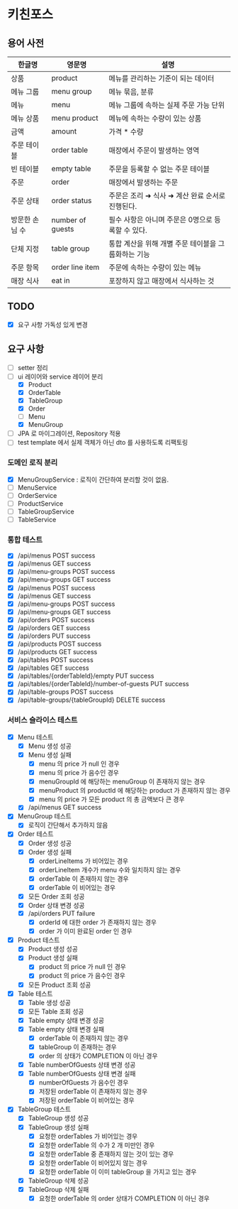 # 키친포스

## 용어 사전

| 한글명 | 영문명 | 설명 |
| --- | --- | --- |
| 상품 | product | 메뉴를 관리하는 기준이 되는 데이터 |
| 메뉴 그룹 | menu group | 메뉴 묶음, 분류 |
| 메뉴 | menu | 메뉴 그룹에 속하는 실제 주문 가능 단위 |
| 메뉴 상품 | menu product | 메뉴에 속하는 수량이 있는 상품 |
| 금액 | amount | 가격 * 수량 |
| 주문 테이블 | order table | 매장에서 주문이 발생하는 영역 |
| 빈 테이블 | empty table | 주문을 등록할 수 없는 주문 테이블 |
| 주문 | order | 매장에서 발생하는 주문 |
| 주문 상태 | order status | 주문은 조리 ➜ 식사 ➜ 계산 완료 순서로 진행된다. |
| 방문한 손님 수 | number of guests | 필수 사항은 아니며 주문은 0명으로 등록할 수 있다. |
| 단체 지정 | table group | 통합 계산을 위해 개별 주문 테이블을 그룹화하는 기능 |
| 주문 항목 | order line item | 주문에 속하는 수량이 있는 메뉴 |
| 매장 식사 | eat in | 포장하지 않고 매장에서 식사하는 것 |

## TODO
- [x] 요구 사항 가독성 있게 변경

## 요구 사항

- [ ] setter 정리
- [ ] ui 레이어와 service 레이어 분리
  - [x] Product
  - [x] OrderTable
  - [x] TableGroup
  - [x] Order
  - [ ] Menu
  - [x] MenuGroup
- [ ] JPA 로 마이그레이션, Repository 적용
- [ ] test template 에서 실제 객체가 아닌 dto 를 사용하도록 리팩토링

### 도메인 로직 분리
- [x] MenuGroupService : 로직이 간단하여 분리할 것이 없음.
- [ ] MenuService
- [ ] OrderService
- [ ] ProductService
- [ ] TableGroupService
- [ ] TableService

### 통합 테스트
- [x] /api/menus POST success
- [x] /api/menus GET success
- [x] /api/menu-groups POST success
- [x] /api/menu-groups GET success
- [x] /api/menus POST success
- [x] /api/menus GET success
- [x] /api/menu-groups POST success
- [x] /api/menu-groups GET success
- [x] /api/orders POST success
- [x] /api/orders GET success
- [x] /api/orders PUT success
- [x] /api/products POST success
- [x] /api/products GET success
- [x] /api/tables POST success
- [x] /api/tables GET success
- [x] /api/tables/{orderTableId}/empty PUT success
- [x] /api/tables/{orderTableId}/number-of-guests PUT success
- [x] /api/table-groups POST success
- [x] /api/table-groups/{tableGroupId} DELETE success

### 서비스 슬라이스 테스트

- [x] Menu 테스트
  - [x] Menu 생성 성공
  - [x] Menu 생성 실패
    - [x] menu 의 price 가 null 인 경우
    - [x] menu 의 price 가 음수인 경우
    - [x] menuGroupId 에 해당하는 menuGroup 이 존재하지 않는 경우
    - [x] menuProduct 의 productId 에 해당하는 product 가 존재하지 않는 경우
    - [x] menu 의 price 가 모든 product 의 총 금액보다 큰 경우
  - [x] /api/menus GET success

- [x] MenuGroup 테스트
  - [x] 로직이 간단해서 추가하지 않음

- [x] Order 테스트
  - [x] Order 생성 성공
  - [x] Order 생성 실패
    - [x] orderLineItems 가 비어있는 경우
    - [x] orderLineItem 개수가 menu 수와 일치하지 않는 경우
    - [x] orderTable 이 존재하지 않는 경우
    - [x] orderTable 이 비어있는 경우
  - [x] 모든 Order 조회 성공
  - [x] Order 상태 변경 성공
  - [x] /api/orders PUT failure
    - [x] orderId 에 대한 order 가 존재하지 않는 경우
    - [x] order 가 이미 완료된 order 인 경우

- [x] Product 테스트
  - [x] Product 생성 성공
  - [x] Product 생성 실패
    - [x] product 의 price 가 null 인 경우
    - [x] product 의 price 가 음수인 경우
  - [x] 모든 Product 조회 성공

- [x] Table 테스트
  - [x] Table 생성 성공
  - [x] 모든 Table 조회 성공
  - [x] Table empty 상태 변경 성공
  - [x] Table empty 상태 변경 실패
    - [x] orderTable 이 존재하지 않는 경우
    - [x] tableGroup 이 존재하는 경우
    - [x] order 의 상태가 COMPLETION 이 아닌 경우
  - [x] Table numberOfGuests 상태 변경 성공
  - [x] Table numberOfGuests 상태 변경 실패
    - [x] numberOfGuests 가 음수인 경우
    - [x] 저장된 orderTable 이 존재하지 않는 경우
    - [x] 저장된 orderTable 이 비어있는 경우

- [x] TableGroup 테스트
  - [x] TableGroup 생성 성공
  - [x] TableGroup 생성 실패
    - [x] 요청한 orderTables 가 비어있는 경우
    - [x] 요청한 orderTable 의 수가 2 개 미만인 경우
    - [x] 요청한 orderTable 중 존재하지 않는 것이 있는 경우
    - [x] 요청한 orderTable 이 비어있지 않는 경우
    - [x] 요청한 orderTable 이 이미 tableGroup 을 가지고 있는 경우
  - [x] TableGroup 삭제 성공
  - [x] TableGroup 삭제 실패
    - [x] 요청한 orderTable 의 order 상태가 COMPLETION 이 아닌 경우
